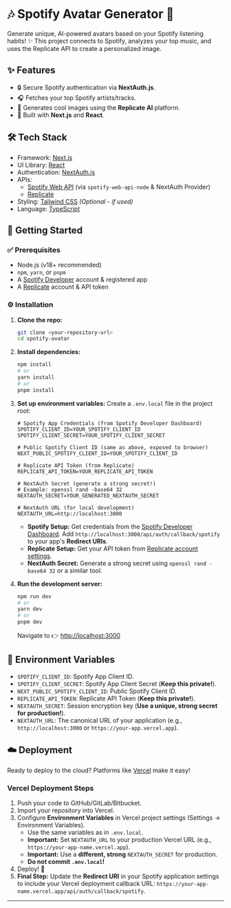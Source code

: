# 🎶 Spotify Avatar Generator 🤖

Generate unique, AI-powered avatars based on your Spotify listening habits! ✨ This project connects to Spotify, analyzes your top music, and uses the Replicate API to create a personalized image.

## ✨ Features

*   🔒 Secure Spotify authentication via **NextAuth.js**.
*   🎧 Fetches your top Spotify artists/tracks.
*   🎨 Generates cool images using the **Replicate AI** platform.
*   🚀 Built with **Next.js** and **React**.

## 🛠️ Tech Stack

*   Framework: [Next.js](https://nextjs.org/)
*   UI Library: [React](https://reactjs.org/)
*   Authentication: [NextAuth.js](https://next-auth.js.org/)
*   APIs:
    *   [Spotify Web API](https://developer.spotify.com/documentation/web-api) (via `spotify-web-api-node` & NextAuth Provider)
    *   [Replicate](https://replicate.com/)
*   Styling: [Tailwind CSS](https://tailwindcss.com/) *(Optional - if used)*
*   Language: [TypeScript](https://www.typescriptlang.org/)

## 🚀 Getting Started

### ✅ Prerequisites

*   Node.js (v18+ recommended)
*   `npm`, `yarn`, or `pnpm`
*   A [Spotify Developer](https://developer.spotify.com/dashboard/) account & registered app
*   A [Replicate](https://replicate.com/account) account & API token

### ⚙️ Installation

1.  **Clone the repo:**
    ```bash
    git clone <your-repository-url>
    cd spotify-avatar
    ```

2.  **Install dependencies:**
    ```bash
    npm install
    # or
    yarn install
    # or
    pnpm install
    ```

3.  **Set up environment variables:**
    Create a `.env.local` file in the project root:

    ```env
    # Spotify App Credentials (from Spotify Developer Dashboard)
    SPOTIFY_CLIENT_ID=YOUR_SPOTIFY_CLIENT_ID
    SPOTIFY_CLIENT_SECRET=YOUR_SPOTIFY_CLIENT_SECRET

    # Public Spotify Client ID (same as above, exposed to browser)
    NEXT_PUBLIC_SPOTIFY_CLIENT_ID=YOUR_SPOTIFY_CLIENT_ID

    # Replicate API Token (from Replicate)
    REPLICATE_API_TOKEN=YOUR_REPLICATE_API_TOKEN

    # NextAuth Secret (generate a strong secret!)
    # Example: openssl rand -base64 32
    NEXTAUTH_SECRET=YOUR_GENERATED_NEXTAUTH_SECRET

    # NextAuth URL (for local development)
    NEXTAUTH_URL=http://localhost:3000
    ```

    *   **Spotify Setup:** Get credentials from the [Spotify Developer Dashboard](https://developer.spotify.com/dashboard/). Add `http://localhost:3000/api/auth/callback/spotify` to your app's **Redirect URIs**.
    *   **Replicate Setup:** Get your API token from [Replicate account settings](https://replicate.com/account).
    *   **NextAuth Secret:** Generate a strong secret using `openssl rand -base64 32` or a similar tool.

4.  **Run the development server:**
    ```bash
    npm run dev
    # or
    yarn dev
    # or
    pnpm dev
    ```
    Navigate to 👉 [http://localhost:3000](http://localhost:3000)

## 🔑 Environment Variables

*   `SPOTIFY_CLIENT_ID`: Spotify App Client ID.
*   `SPOTIFY_CLIENT_SECRET`: Spotify App Client Secret (**Keep this private!**).
*   `NEXT_PUBLIC_SPOTIFY_CLIENT_ID`: Public Spotify Client ID.
*   `REPLICATE_API_TOKEN`: Replicate API Token (**Keep this private!**).
*   `NEXTAUTH_SECRET`: Session encryption key (**Use a unique, strong secret for production!**).
*   `NEXTAUTH_URL`: The canonical URL of your application (e.g., `http://localhost:3000` or `https://your-app.vercel.app`).

## ☁️ Deployment

Ready to deploy to the cloud? Platforms like [Vercel](https://vercel.com/) make it easy!

### Vercel Deployment Steps

1.  Push your code to GitHub/GitLab/Bitbucket.
2.  Import your repository into Vercel.
3.  Configure **Environment Variables** in Vercel project settings (Settings -> Environment Variables).
    *   Use the same variables as in `.env.local`.
    *   **Important:** Set `NEXTAUTH_URL` to your production Vercel URL (e.g., `https://your-app-name.vercel.app`).
    *   **Important:** Use a **different, strong** `NEXTAUTH_SECRET` for production.
    *   **Do not commit `.env.local`!**
4.  Deploy! 🚀
5.  **Final Step:** Update the **Redirect URI** in your Spotify application settings to include your Vercel deployment callback URL: `https://your-app-name.vercel.app/api/auth/callback/spotify`.

---
